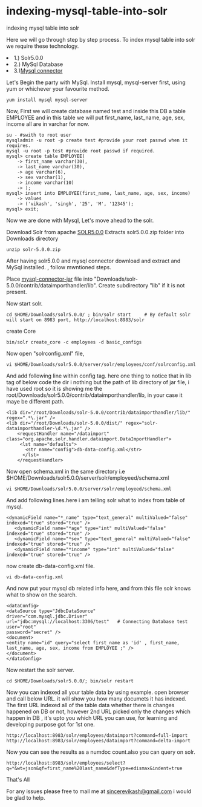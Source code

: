 # indexing-mysql-table-into-solr
indexing mysql table into solr

Here we will go through step by step process.
To index mysql table into solr we require these technology.
<li> 1.) Solr5.0.0 </li>
<li> 2.) MySql Database</li>
<li> 3.)<a href = "http://cdn.mysql.com/archives/mysql-connector-java-5.1/mysql-connector-java-5.1.32.tar.gz">Mysql connector </a></li>

Let's Begin the party with MySql.
Install mysql, mysql-server first, using yum or whichever your favourite method.
```
yum install mysql mysql-server
```
Now, First we will create database named test and inside this DB a table EMPLOYEE and in this table we will put first_name, last_name, age, sex, income all are in varchar for now.
```
su - #swith to root user
mysqladmin -u root -p create test #provide your root passwd when it requires.
mysql -u root -p test #provide root passwd if required.
mysql> create table EMPLOYEE(
    -> first_name varchar(30),
    -> last_name varchar(30),
    -> age varchar(6),
    -> sex varchar(1),
    -> income varchar(10)
    -> );
mysql> insert into EMPLOYEE(first_name, last_name, age, sex, income)
    -> values
    -> ('vikash', 'singh', '25', 'M', '12345');
mysql> exit;
```
Now we are done with Mysql, Let's move ahead to the solr.

Download Solr from apache [SOLR5.0.0](http://archive.apache.org/dist/lucene/solr/5.0.0/solr-5.0.0.zip)
Extracts solr5.0.0.zip folder into Downloads directory 
```
unzip solr-5.0.0.zip
```
After having solr5.0.0 and mysql connector download and extract and MySql installed. , follow mwntioned steps.

Place [mysql-connector-jar](http://cdn.mysql.com/archives/mysql-connector-java-5.1/mysql-connector-java-5.1.32.tar.gz) file into "Downloads/solr-5.0.0/contrib/dataimporthandler/lib". 
Create subdirectory "lib" if it is not present.

Now start solr.
```
cd $HOME/Downloads/solr5.0.0/ ; bin/solr start     # By default solr will start on 8983 port, http://localhost:8983/solr
```
create Core
```
bin/solr create_core -c employees -d basic_configs
```
Now open "solrconfig.xml" file, 
```
vi $HOME/Downloads/solr5.0.0/server/solr/employees/conf/solrconfig.xml
```
And add following line within config tag. here one thing to notice that in lib tag of below code the dir i nothing but the path of lib directory of jar file, i have used root so it is showing me the root/Downloads/solr5.0.0/contrib/dataimporthandler/lib, in your case it maye be different path.
``` 
<lib dir="/root/Downloads/solr-5.0.0/contrib/dataimporthandler/lib/" regex=".*\.jar" />
<lib dir="/root/Downloads/solr-5.0.0/dist/" regex="solr-dataimporthandler-\d.*\.jar" /> 
    <requestHandler name="/dataimport" class="org.apache.solr.handler.dataimport.DataImportHandler">
     <lst name="defaults"> 
       <str name="config">db-data-config.xml</str> 
      </lst> 
    </requestHandler>
```
Now open schema.xml in the same directory i.e $HOME/Downloads/solr5.0.0/server/solr/employeed/schema.xml 
```
vi $HOME/Downloads/solr5.0.0/server/solr/employeed/schema.xml
```
And add following lines.here i am telling solr what to index from table of mysql.
```
<dynamicField name="*_name" type="text_general" multiValued="false" indexed="true" stored="true" />
   <dynamicField name="*age" type="int" multiValued="false" indexed="true" stored="true" />
   <dynamicField name="*sex" type="text_general" multiValued="false" indexed="true" stored="true" />
   <dynamicField name="*income" type="int" multiValued="false" indexed="true" stored="true" />
```
now create db-data-config.xml file.
```
vi db-data-config.xml
```
And now put your mysql db related info here, and from this file solr knows what to show on the search.
```
<dataConfig>
<dataSource type="JdbcDataSource"
driver="com.mysql.jdbc.Driver"
url="jdbc:mysql://localhost:3306/test"   # Connecting Database test
user="root"
password="secret" />
<document>
<entity name="id" query="select first_name as 'id' , first_name, last_name, age, sex, income from EMPLOYEE ;" />
</document>
</dataConfig>
```
Now restart the solr server.
```
cd $HOME/Downloads/solr5.0.0/; bin/solr restart
```
Now you can indexed all your table data by using example. open browser and call below URL. it will show you how many documets it has indexed. The first URL indexed all of the table data whether there is changes happened on DB or not, however 2nd URL picked only the changes which happen in DB , it's upto you which URL you can use, for learning and developing purpose got for 1st one.
```
http://localhost:8983/solr/employees/dataimport?command=full-import
http://localhost:8983/solr/employees/dataimport?command=delta-import
```

Now you can see the results as a numdoc count.also you can query on solr.
```
http://localhost:8983/solr/employees/select?q=*&wt=json&qf=first_name%20last_name&defType=edismax&indent=true
```

That's All

For any issues please free to mail me at sincerevikash@gmail.com i would be glad to help.
